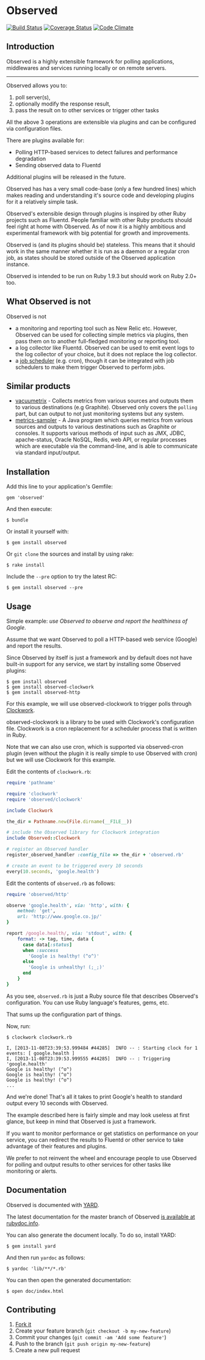 # Observed

[![Build Status](https://travis-ci.org/gree/observed.png?branch=master)](https://travis-ci.org/gree/observed) [![Coverage Status](https://coveralls.io/repos/gree/observed/badge.png?branch=master)](https://coveralls.io/r/gree/observed?branch=master) [![Code Climate](https://codeclimate.com/github/gree/observed.png)](https://codeclimate.com/github/gree/observed)

## Introduction
Observed is a highly extensible framework for polling applications, middlewares and services running locally or on remote servers.

-----

Observed allows you to:

1.  poll server(s),
2.  optionally modify the response result,
3.  pass the result on to other services or trigger other tasks

All the above 3 operations are extensible via plugins and can be configured via configuration files.

There are plugins available for:

-  Polling HTTP-based services to detect failures and performance degradation
-  Sending observed data to Fluentd

Additional plugins will be released in the future.

Observed has has a very small code-base (only a few hundred lines) which makes reading and understanding it's source code and developing plugins for it a relatively simple task.

Observed's extensible design through plugins is inspired by other Ruby projects such as Fluentd. People familiar with other Ruby products should feel right at home with Observed. As of now it is a highly ambitious and experimental framework with big potential for growth and improvements.

Observed is (and its plugins should be) stateless.
This means that it should work in the same manner whether it is run as a daemon or a regular cron job, as states should be stored outside of the Observed application instance.

Observed is intended to be run on Ruby 1.9.3 but should work on Ruby 2.0+ too.

## What Observed is not
Observed is not

-  a monitoring and reporting tool such as New Relic etc. However, Observed can be used for collecting simple metrics via plugins, then pass them on to another full-fledged monitoring or reporting tool.
-  a log collector like Fluentd. Observed can be used to emit event logs to the log collector of your choice, but it does not replace the log collector.
-  a [job scheduler](http://en.wikipedia.org/wiki/Job_scheduler) (e.g. cron), though it can be integrated with job schedulers to make them trigger Observed to perform jobs.

## Similar products

- [vacuumetrix](https://github.com/99designs/vacuumetrix) - Collects metrics from various sources and outputs them to various destinations (e.g Graphite). Observed only covers the `polling` part, but can output to not just monitoring systems but any system.
- [metrics-sampler](https://github.com/dimovelev/metrics-sampler) - A Java program which queries metrics from various sources and outputs to various destinations such as Graphite or consoles. It supports various methods of input such as JMX, JDBC, apache-status, Oracle NoSQL, Redis, web API, or regular processes which are executable via the command-line, and is able to communicate via standard input/output.

## Installation

Add this line to your application's Gemfile:

    gem 'observed'

And then execute:

    $ bundle

Or install it yourself with:

    $ gem install observed

Or `git clone` the sources and install by using rake:

    $ rake install

Include the `--pre` option to try the latest RC:

    $ gem install observed --pre

## Usage

Simple example: _use Observed to observe and report the healthiness of Google_.

Assume that we want Observed to poll a HTTP-based web service (Google) and report the results.

Since Observed by itself is just a framework and by default does not have built-in support for any service, we start by installing some Observed plugins:

    $ gem install observed
    $ gem install observed-clockwork
    $ gem install observed-http

For this example, we will use observed-clockwork to trigger polls through [Clockwork](https://github.com/tomykaira/clockwork).

observed-clockwork is a library to be used with Clockwork's configuration file. Clockwork is a cron replacement for a scheduler process that is written in Ruby.

Note that we can also use cron, which is supported via observed-cron plugin (even without the plugin it is really simple to use Observed with cron) but we will use Clockwork for this example.

Edit the contents of `clockwork.rb`:

```ruby
require 'pathname'

require 'clockwork'
require 'observed/clockwork'

include Clockwork

the_dir = Pathname.new(File.dirname(__FILE__))

# include the Observed library for Clockwork integration
include Observed::Clockwork

# register an Observed handler
register_observed_handler :config_file => the_dir + 'observed.rb'

# create an event to be triggered every 10 seconds
every(10.seconds, 'google.health')
```

Edit the contents of `observed.rb` as follows:

```ruby
require 'observed/http'

observe 'google.health', via: 'http', with: {
    method: 'get',
    url: 'http://www.google.co.jp/'
}

report /google.health/, via: 'stdout', with: {
    format: -> tag, time, data {
      case data[:status]
      when :success
        'Google is healthy! (^o^)'
      else
        'Google is unhealthy! (;_;)'
      end
    }
}
```

As you see, `observed.rb` is just a Ruby source file that describes Observed's configuration.
You can use Ruby language's features, gems, etc.

That sums up the configuration part of things.

Now, run:

```
$ clockwork clockwork.rb

I, [2013-11-08T23:39:53.999484 #44285]  INFO -- : Starting clock for 1 events: [ google.health ]
I, [2013-11-08T23:39:53.999555 #44285]  INFO -- : Triggering 'google.health'
Google is healthy! (^o^)
Google is healthy! (^o^)
Google is healthy! (^o^)
...
```

And we're done! That's all it takes to print Google's health to standard output every 10 seconds with Observed.

The example described here is fairly simple and may look useless at first glance, but keep in mind that Observed is just a framework.

If you want to monitor performance or get statistics on performance on your service, you can redirect the results to Fluentd or other service to take advantage of their features and plugins.

We prefer to not reinvent the wheel and encourage people to use Observed for polling and output results to other services for other tasks like monitoring or alerts.

## Documentation

Observed is documented with [YARD](https://github.com/lsegal/yard).

The latest documentation for the master branch of Observed [is available at rubydoc.info](http://rubydoc.info/github/gree/observed).

You can also generate the document locally.
To do so, install YARD:

```
$ gem install yard
```

And then run `yardoc` as follows:

```
$ yardoc 'lib/**/*.rb'
```

You can then open the generated documentation:

```
$ open doc/index.html
```

## Contributing

1.  [Fork it](https://github.com/gree/observed)
2.  Create your feature branch (`git checkout -b my-new-feature`)
3.  Commit your changes (`git commit -am 'Add some feature'`)
4.  Push to the branch (`git push origin my-new-feature`)
5.  Create a new pull request
